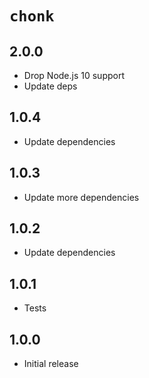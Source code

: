 # `chonk`

## 2.0.0

- Drop Node.js 10 support
- Update deps

## 1.0.4

- Update dependencies

## 1.0.3

- Update more dependencies

## 1.0.2

- Update dependencies

## 1.0.1

- Tests

## 1.0.0

- Initial release

